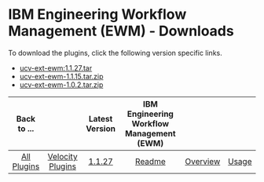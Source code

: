 
# IBM Engineering Workflow Management (EWM) - Downloads

To download the plugins, click the following version specific links.
- [ucv-ext-ewm:1.1.27.tar](https://github.com/UrbanCode/IBM-UCV-PLUGINS/raw/main/files/ucv-ext-ewm/ucv-ext-ewm:1.1.27.tar)
- [ucv-ext-ewm-1.1.15.tar.zip](https://raw.githubusercontent.com/UrbanCode/IBM-UCV-PLUGINS/main/files/ucv-ext-ewm/ucv-ext-ewm-1.1.15.tar.zip)
- [ucv-ext-ewm-1.0.2.tar.zip](https://raw.githubusercontent.com/UrbanCode/IBM-UCV-PLUGINS/main/files/ucv-ext-ewm/ucv-ext-ewm-1.0.2.tar.zip)

|Back to ...||Latest Version|IBM Engineering Workflow Management (EWM) |||
| :---: | :---: | :---: | :---: | :---: | :---: |
|[All Plugins](../../index.md)|[Velocity Plugins](../README.md)|[1.1.27](https://github.com/UrbanCode/IBM-UCV-PLUGINS/raw/main/files/ucv-ext-ewm/ucv-ext-ewm:1.1.27.tar)|[Readme](README.md)|[Overview](overview.md)|[Usage](usage.md)|
